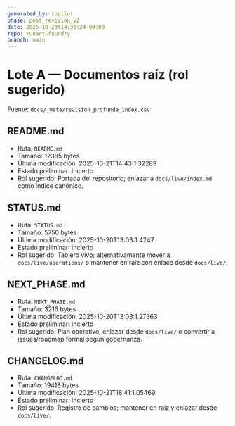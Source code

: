 ```yaml
---
generated_by: copilot
phase: post_revision_v2
date: 2025-10-23T14:31:24-04:00
repo: runart-foundry
branch: main
---
```


# Lote A — Documentos raíz (rol sugerido)

Fuente: `docs/_meta/revision_profunda_index.csv`

## README.md
- Ruta: `README.md`
- Tamaño: 12385 bytes
- Última modificación: 2025-10-21T14:43:1.32289
- Estado preliminar: incierto
- Rol sugerido: Portada del repositorio; enlazar a `docs/live/index.md` como índice canónico.

## STATUS.md
- Ruta: `STATUS.md`
- Tamaño: 5750 bytes
- Última modificación: 2025-10-20T13:03:1.4247
- Estado preliminar: incierto
- Rol sugerido: Tablero vivo; alternativamente mover a `docs/live/operations/` o mantener en raíz con enlace desde `docs/live/`.

## NEXT_PHASE.md
- Ruta: `NEXT_PHASE.md`
- Tamaño: 3216 bytes
- Última modificación: 2025-10-20T13:03:1.27363
- Estado preliminar: incierto
- Rol sugerido: Plan operativo; enlazar desde `docs/live/` o convertir a issues/roadmap formal según gobernanza.

## CHANGELOG.md
- Ruta: `CHANGELOG.md`
- Tamaño: 19418 bytes
- Última modificación: 2025-10-21T18:41:1.05469
- Estado preliminar: incierto
- Rol sugerido: Registro de cambios; mantener en raíz y enlazar desde `docs/live/`.

